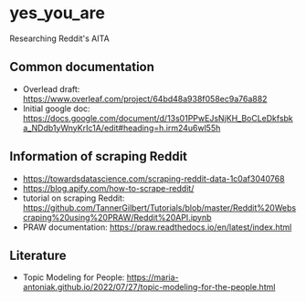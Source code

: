 # yes_you_are
Researching Reddit's AITA

## Common documentation
- Overlead draft: https://www.overleaf.com/project/64bd48a938f058ec9a76a882
- Initial google doc: https://docs.google.com/document/d/13s01PPwEJsNjKH_BoCLeDkfsbka_NDdb1yWnyKrIc1A/edit#heading=h.irm24u6wl55h

## Information of scraping Reddit
- https://towardsdatascience.com/scraping-reddit-data-1c0af3040768
- https://blog.apify.com/how-to-scrape-reddit/
- tutorial on scraping Reddit: https://github.com/TannerGilbert/Tutorials/blob/master/Reddit%20Webscraping%20using%20PRAW/Reddit%20API.ipynb
- PRAW documentation: https://praw.readthedocs.io/en/latest/index.html

## Literature
- Topic Modeling for People: https://maria-antoniak.github.io/2022/07/27/topic-modeling-for-the-people.html


